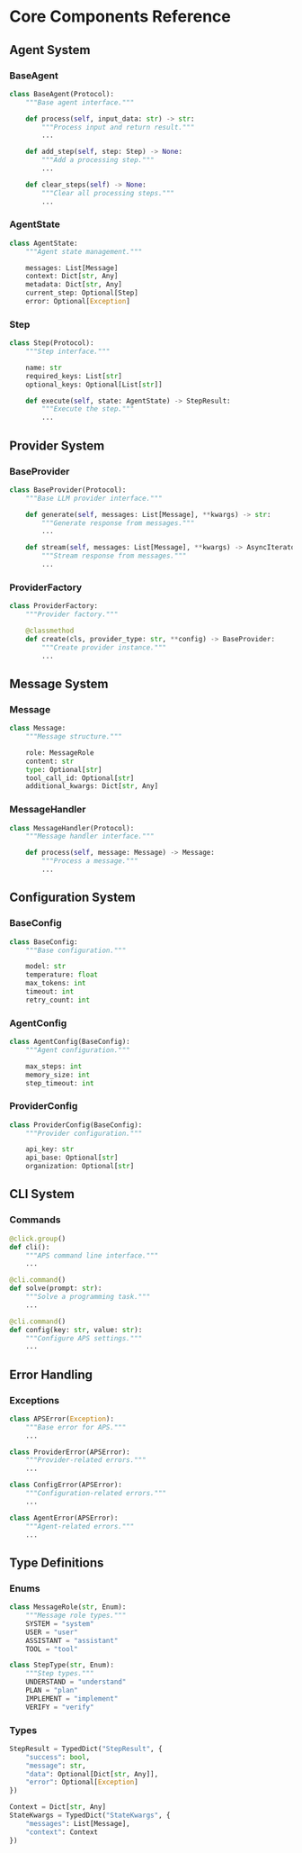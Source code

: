 # Core Components Reference

## Agent System

### BaseAgent

```python
class BaseAgent(Protocol):
    """Base agent interface."""

    def process(self, input_data: str) -> str:
        """Process input and return result."""
        ...

    def add_step(self, step: Step) -> None:
        """Add a processing step."""
        ...

    def clear_steps(self) -> None:
        """Clear all processing steps."""
        ...
```

### AgentState

```python
class AgentState:
    """Agent state management."""

    messages: List[Message]
    context: Dict[str, Any]
    metadata: Dict[str, Any]
    current_step: Optional[Step]
    error: Optional[Exception]
```

### Step

```python
class Step(Protocol):
    """Step interface."""

    name: str
    required_keys: List[str]
    optional_keys: Optional[List[str]]

    def execute(self, state: AgentState) -> StepResult:
        """Execute the step."""
        ...
```

## Provider System

### BaseProvider

```python
class BaseProvider(Protocol):
    """Base LLM provider interface."""

    def generate(self, messages: List[Message], **kwargs) -> str:
        """Generate response from messages."""
        ...

    def stream(self, messages: List[Message], **kwargs) -> AsyncIterator[str]:
        """Stream response from messages."""
        ...
```

### ProviderFactory

```python
class ProviderFactory:
    """Provider factory."""

    @classmethod
    def create(cls, provider_type: str, **config) -> BaseProvider:
        """Create provider instance."""
        ...
```

## Message System

### Message

```python
class Message:
    """Message structure."""

    role: MessageRole
    content: str
    type: Optional[str]
    tool_call_id: Optional[str]
    additional_kwargs: Dict[str, Any]
```

### MessageHandler

```python
class MessageHandler(Protocol):
    """Message handler interface."""

    def process(self, message: Message) -> Message:
        """Process a message."""
        ...
```

## Configuration System

### BaseConfig

```python
class BaseConfig:
    """Base configuration."""

    model: str
    temperature: float
    max_tokens: int
    timeout: int
    retry_count: int
```

### AgentConfig

```python
class AgentConfig(BaseConfig):
    """Agent configuration."""

    max_steps: int
    memory_size: int
    step_timeout: int
```

### ProviderConfig

```python
class ProviderConfig(BaseConfig):
    """Provider configuration."""

    api_key: str
    api_base: Optional[str]
    organization: Optional[str]
```

## CLI System

### Commands

```python
@click.group()
def cli():
    """APS command line interface."""
    ...

@cli.command()
def solve(prompt: str):
    """Solve a programming task."""
    ...

@cli.command()
def config(key: str, value: str):
    """Configure APS settings."""
    ...
```

## Error Handling

### Exceptions

```python
class APSError(Exception):
    """Base error for APS."""
    ...

class ProviderError(APSError):
    """Provider-related errors."""
    ...

class ConfigError(APSError):
    """Configuration-related errors."""
    ...

class AgentError(APSError):
    """Agent-related errors."""
    ...
```

## Type Definitions

### Enums

```python
class MessageRole(str, Enum):
    """Message role types."""
    SYSTEM = "system"
    USER = "user"
    ASSISTANT = "assistant"
    TOOL = "tool"

class StepType(str, Enum):
    """Step types."""
    UNDERSTAND = "understand"
    PLAN = "plan"
    IMPLEMENT = "implement"
    VERIFY = "verify"
```

### Types

```python
StepResult = TypedDict("StepResult", {
    "success": bool,
    "message": str,
    "data": Optional[Dict[str, Any]],
    "error": Optional[Exception]
})

Context = Dict[str, Any]
StateKwargs = TypedDict("StateKwargs", {
    "messages": List[Message],
    "context": Context
})
```
